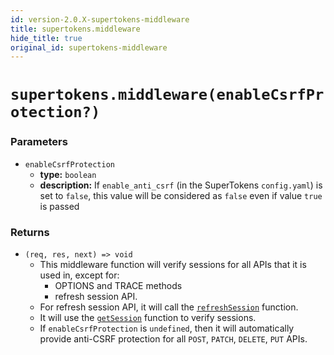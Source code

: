 ```yaml
---
id: version-2.0.X-supertokens-middleware
title: supertokens.middleware
hide_title: true
original_id: supertokens-middleware
---
```


# `supertokens.middleware(enableCsrfProtection?)`
### Parameters
- `enableCsrfProtection`
    - **type:** `boolean`
    - **description:** If `enable_anti_csrf` (in the SuperTokens `config.yaml`) is set to `false`, this value will be considered as `false` even if value `true` is passed

### Returns
- `(req, res, next) => void`
    - This middleware function will verify sessions for all APIs that it is used in, except for:
        - OPTIONS and TRACE methods
        - refresh session API.
    - For refresh session API, it will call the [`refreshSession`](../refresh-session) function.
    - It will use the [`getSession`](../get-session) function to verify sessions.
    - If `enableCsrfProtection` is `undefined`, then it will automatically provide anti-CSRF protection for all `POST`, `PATCH`, `DELETE`, `PUT` APIs.